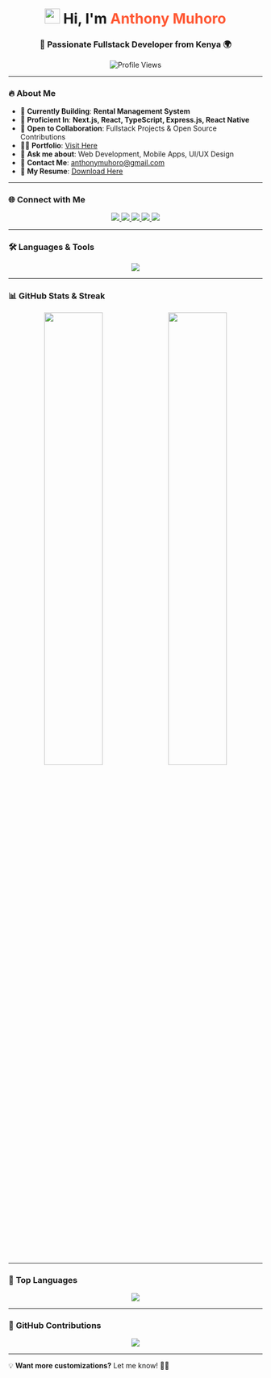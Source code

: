 <h1 align="center">
  <img src="https://raw.githubusercontent.com/aemmadi/aemmadi/master/wave.gif" width="30px"> 
  Hi, I'm <span style="color:#ff5733">Anthony Muhoro</span>
</h1>
<h3 align="center">🚀 Passionate Fullstack Developer from Kenya 🌍</h3>

<p align="center">
  <img src="https://komarev.com/ghpvc/?username=anthony-muhoro&label=Profile%20views&color=0e75b6&style=flat" alt="Profile Views" />
</p>

---

### 🔥 About Me  

- 🚧 **Currently Building**: **Rental Management System**  
- 🌱 **Proficient In**: **Next.js, React, TypeScript, Express.js, React Native**  
- 🤝 **Open to Collaboration**: Fullstack Projects & Open Source Contributions  
- 👨‍💻 **Portfolio**: [Visit Here](https://muhoroanthony.onrender.com)  
- 💬 **Ask me about**: Web Development, Mobile Apps, UI/UX Design  
- 📧 **Contact Me**: [anthonymuhoro@gmail.com](mailto:anthonymuhoro@gmail.com)  
- 📄 **My Resume**: [Download Here](https://muhoroanthony.onrender.com/mycv.rtf)  

---

### 🌐 **Connect with Me**  

<p align="center">
<a href="https://twitter.com/" target="_blank">
  <img src="https://img.shields.io/badge/Twitter-1DA1F2?style=for-the-badge&logo=twitter&logoColor=white" />
</a>
<a href="https://linkedin.com/in/anthony-muhoro" target="_blank">
  <img src="https://img.shields.io/badge/LinkedIn-0077B5?style=for-the-badge&logo=linkedin&logoColor=white" />
</a>
<a href="https://dev.to/anthonymuhoro" target="_blank">
  <img src="https://img.shields.io/badge/Dev.to-0A0A0A?style=for-the-badge&logo=dev.to&logoColor=white" />
</a>
<a href="https://hashnode.com/@anthonymuhoro" target="_blank">
  <img src="https://img.shields.io/badge/Hashnode-2962FF?style=for-the-badge&logo=hashnode&logoColor=white" />
</a>
<a href="https://medium.com/@anthonymuhoro" target="_blank">
  <img src="https://img.shields.io/badge/Medium-12100E?style=for-the-badge&logo=medium&logoColor=white" />
</a>
</p>

---

### 🛠️ **Languages & Tools**  

<p align="center">
  <img src="https://skillicons.dev/icons?i=react,nextjs,typescript,nodejs,express,mongodb,postgresql,mysql,firebase,git,figma,tailwind" />
</p>

---

### 📊 **GitHub Stats & Streak**  

<div align="center">
  <img src="https://github-readme-stats.vercel.app/api?username=anthony-muhoro&show_icons=true&theme=radical" width="48%" />
  <img src="https://github-readme-streak-stats.herokuapp.com/?user=anthony-muhoro&theme=radical" width="48%" />
</div>

---

### 🎯 **Top Languages**  

<div align="center">
  <img src="https://github-readme-stats.vercel.app/api/top-langs/?username=anthony-muhoro&layout=compact&theme=radical" />
</div>

---

### 🚀 **GitHub Contributions**  

<p align="center">
  <img src="https://github-readme-activity-graph.vercel.app/graph?username=anthony-muhoro&theme=react-dark" />
</p>

---

💡 **Want more customizations?** Let me know! 🚀🔥  
